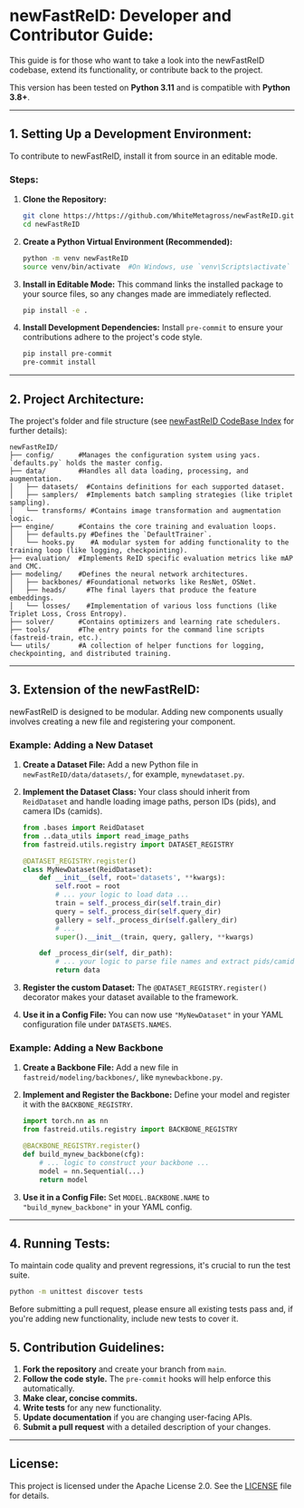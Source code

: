 # newFastReID: Developer and Contributor Guide:

This guide is for those who want to take a look into the newFastReID codebase, extend its functionality, or contribute back to the project.

This version has been tested on **Python 3.11** and is compatible with **Python 3.8+**.

---

## 1. Setting Up a Development Environment:

To contribute to newFastReID, install it from source in an editable mode.

### Steps:

1.  **Clone the Repository:**
    ```bash
    git clone https://https://github.com/WhiteMetagross/newFastReID.git
    cd newFastReID
    ```

2.  **Create a Python Virtual Environment (Recommended):**
    ```bash
    python -m venv newFastReID
    source venv/bin/activate  #On Windows, use `venv\Scripts\activate`
    ```

3.  **Install in Editable Mode:**
    This command links the installed package to your source files, so any changes made are immediately reflected.
    ```bash
    pip install -e .
    ```

4.  **Install Development Dependencies:**
    Install `pre-commit` to ensure your contributions adhere to the project's code style.
    ```bash
    pip install pre-commit
    pre-commit install
    ```

---

## 2. Project Architecture:

The project's folder and file structure (see [newFastReID CodeBase Index](MODEL_ZOO_COMPATIBILITY.md) for further details):

```text
newFastReID/
├── config/      #Manages the configuration system using yacs. `defaults.py` holds the master config.
├── data/        #Handles all data loading, processing, and augmentation.
│   ├── datasets/  #Contains definitions for each supported dataset.
│   ├── samplers/  #Implements batch sampling strategies (like triplet sampling).
│   └── transforms/ #Contains image transformation and augmentation logic.
├── engine/      #Contains the core training and evaluation loops.
│   ├── defaults.py #Defines the `DefaultTrainer`.
│   └── hooks.py    #A modular system for adding functionality to the training loop (like logging, checkpointing).
├── evaluation/  #Implements ReID specific evaluation metrics like mAP and CMC.
├── modeling/    #Defines the neural network architectures.
│   ├── backbones/ #Foundational networks like ResNet, OSNet.
│   ├── heads/     #The final layers that produce the feature embeddings.
│   └── losses/    #Implementation of various loss functions (like Triplet Loss, Cross Entropy).
├── solver/      #Contains optimizers and learning rate schedulers.
├── tools/       #The entry points for the command line scripts (fastreid-train, etc.).
└── utils/       #A collection of helper functions for logging, checkpointing, and distributed training.
```

---

## 3. Extension of the newFastReID:

newFastReID is designed to be modular. Adding new components usually involves creating a new file and registering your component.

### Example: Adding a New Dataset

1.  **Create a Dataset File:**
    Add a new Python file in `newFastReID/data/datasets/`, for example, `mynewdataset.py`.

2.  **Implement the Dataset Class:**
    Your class should inherit from `ReidDataset` and handle loading image paths, person IDs (pids), and camera IDs (camids).

    ```python
    from .bases import ReidDataset
    from ..data_utils import read_image_paths
    from fastreid.utils.registry import DATASET_REGISTRY

    @DATASET_REGISTRY.register()
    class MyNewDataset(ReidDataset):
        def __init__(self, root='datasets', **kwargs):
            self.root = root
            # ... your logic to load data ...
            train = self._process_dir(self.train_dir)
            query = self._process_dir(self.query_dir)
            gallery = self._process_dir(self.gallery_dir)
            # ...
            super().__init__(train, query, gallery, **kwargs)

        def _process_dir(self, dir_path):
            # ... your logic to parse file names and extract pids/camids ...
            return data
    ```

3.  **Register the custom Dataset:**
    The `@DATASET_REGISTRY.register()` decorator makes your dataset available to the framework.

4.  **Use it in a Config File:**
    You can now use `"MyNewDataset"` in your YAML configuration file under `DATASETS.NAMES`.

### Example: Adding a New Backbone

1.  **Create a Backbone File:**
    Add a new file in `fastreid/modeling/backbones/`, like `mynewbackbone.py`.

2.  **Implement and Register the Backbone:**
    Define your model and register it with the `BACKBONE_REGISTRY`.

    ```python
    import torch.nn as nn
    from fastreid.utils.registry import BACKBONE_REGISTRY

    @BACKBONE_REGISTRY.register()
    def build_mynew_backbone(cfg):
        # ... logic to construct your backbone ...
        model = nn.Sequential(...)
        return model
    ```

3.  **Use it in a Config File:**
    Set `MODEL.BACKBONE.NAME` to `"build_mynew_backbone"` in your YAML config.

---

## 4. Running Tests:

To maintain code quality and prevent regressions, it's crucial to run the test suite.

```bash
python -m unittest discover tests
```

Before submitting a pull request, please ensure all existing tests pass and, if you're adding new functionality, include new tests to cover it.

## 5. Contribution Guidelines:

1.  **Fork the repository** and create your branch from `main`.
2.  **Follow the code style.** The `pre-commit` hooks will help enforce this automatically.
3.  **Make clear, concise commits.**
4.  **Write tests** for any new functionality.
5.  **Update documentation** if you are changing user-facing APIs.
6.  **Submit a pull request** with a detailed description of your changes.

---

## License:

This project is licensed under the Apache License 2.0. See the [LICENSE](LICENSE) file for details.
